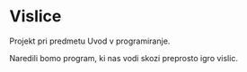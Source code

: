 # Vislice

Projekt pri predmetu Uvod v programiranje.

Naredili bomo program, ki nas vodi skozi preprosto igro vislic.
